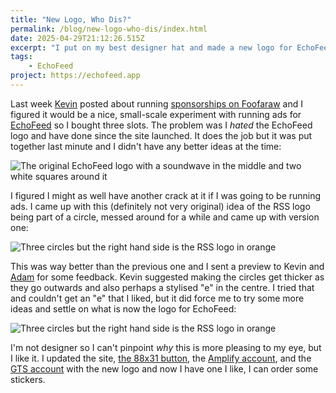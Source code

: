 ```yaml
---
title: "New Logo, Who Dis?"
permalink: /blog/new-logo-who-dis/index.html
date: 2025-04-29T21:12:26.515Z
excerpt: "I put on my best designer hat and made a new logo for EchoFeed"
tags:
    - EchoFeed
project: https://echofeed.app
---
```


Last week [Kevin](https://social.lol/@humdrum#.) posted about running [sponsorships on Foofaraw](https://foofaraw.press/sponsorship/) and I figured it would be a nice, small-scale experiment with running ads for [EchoFeed](https://echofeed.app) so I bought three slots. The problem was I _hated_ the EchoFeed logo and have done since the site launched. It does the job but it was put together last minute and I didn't have any better ideas at the time:

![The original EchoFeed logo with a soundwave in the middle and two white squares around it](https://cdn.rknight.me/site/2025/echofeed-logo-original.jpg)

I figured I might as well have another crack at it if I was going to be running ads. I came up with this (definitely not very original) idea of the RSS logo being part of a circle, messed around for a while and came up with version one:

![Three circles but the right hand side is the RSS logo in orange](https://cdn.rknight.me/site/2025/echofeed-logo-new-v1.jpg)

This was way better than the previous one and I sent a preview to Kevin and [Adam](https://neatnik.net) for some feedback. Kevin suggested making the circles get thicker as they go outwards and also perhaps a stylised "e" in the centre. I tried that and couldn't get an "e" that I liked, but it did force me to try some more ideas and settle on what is now the logo for EchoFeed:

![Three circles but the right hand side is the RSS logo in orange](https://cdn.rknight.me/site/2025/echofeed-logo-new-v2.jpg)

I'm not designer so I can't pinpoint _why_ this is more pleasing to my eye, but I like it. I updated the site, [the 88x31 button](https://rknight.me/assets/img/buttons/echofeed.svg), the [Amplify account](https://beep.town/@echofeedamplify), and the [GTS account](https://hub.7622.me/@echofeed) with the new logo and now I have one I like, I can order some stickers.